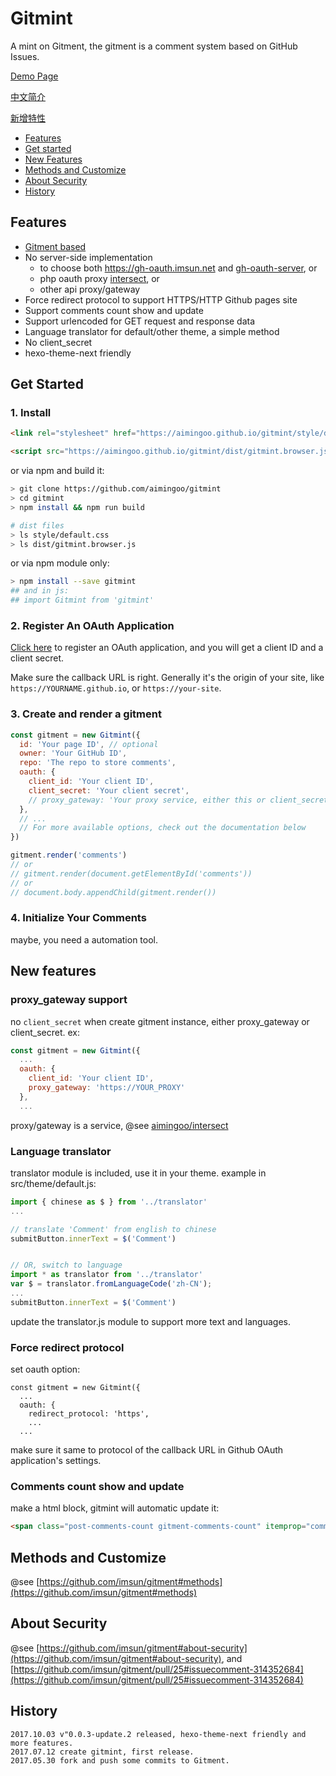 # Gitmint


A mint on Gitment, the gitment is a comment system based on GitHub Issues.

[Demo Page](https://imsun.github.io/gitment/)

[中文简介](https://imsun.net/posts/gitment-introduction/)

[新增特性](https://aimingoo.github.io/1-1725.html)

- [Features](#features)
- [Get started](#get-started)
- [New Features](#new-features)
- [Methods and Customize](#methods-and-customize)
- [About Security](#about-security)
- [History](#history)

## Features

- [Gitment based](https://github.com/imsun/gitment)
- No server-side implementation
  - to choose both https://gh-oauth.imsun.net and [gh-oauth-server](https://github.com/imsun/gh-oauth-server), or
  - php oauth proxy [intersect](https://github.com/aimingoo/intersect), or
  - other api proxy/gateway
- Force redirect protocol to support HTTPS/HTTP Github pages site
- Support comments count show and update
- Support urlencoded for GET request and response data
- Language translator for default/other theme, a simple method
- No client_secret
- hexo-theme-next friendly

## Get Started

### 1. Install

```html
<link rel="stylesheet" href="https://aimingoo.github.io/gitmint/style/default.css">
```

```html
<script src="https://aimingoo.github.io/gitmint/dist/gitmint.browser.js"></script>
```

or via npm and build it:

```sh
> git clone https://github.com/aimingoo/gitmint
> cd gitmint
> npm install && npm run build

# dist files
> ls style/default.css
> ls dist/gitmint.browser.js
```

or via npm module only:

```sh
> npm install --save gitmint
## and in js:
## import Gitmint from 'gitmint'
```

### 2. Register An OAuth Application

[Click here](https://github.com/settings/applications/new) to register an OAuth application, and you will get a client ID and a client secret.

Make sure the callback URL is right. Generally it's the origin of your site, like `https://YOURNAME.github.io`, or `https://your-site`.

### 3. Create and render a gitment

```javascript
const gitment = new Gitmint({
  id: 'Your page ID', // optional
  owner: 'Your GitHub ID',
  repo: 'The repo to store comments',
  oauth: {
    client_id: 'Your client ID',
    client_secret: 'Your client secret',
    // proxy_gateway: 'Your proxy service, either this or client_secret'
  },
  // ...
  // For more available options, check out the documentation below
})

gitment.render('comments')
// or
// gitment.render(document.getElementById('comments'))
// or
// document.body.appendChild(gitment.render())
```

### 4. Initialize Your Comments

maybe, you need a automation tool.

## New features

### proxy_gateway support

no `client_secret` when create gitment instance, either proxy_gateway or client_secret. ex:

```javascript
const gitment = new Gitmint({
  ...
  oauth: {
    client_id: 'Your client ID',
    proxy_gateway: 'https://YOUR_PROXY'
  },
  ...
```

proxy/gateway is a service, @see [aimingoo/intersect](https://github.com/aimingoo/intersect)

### Language translator

translator module is included, use it in your theme. example in src/theme/default.js:

```javascript
import { chinese as $ } from '../translator'
...

// translate 'Comment' from english to chinese
submitButton.innerText = $('Comment')


// OR, switch to language
import * as translator from '../translator'
var $ = translator.fromLanguageCode('zh-CN');
...
submitButton.innerText = $('Comment')
```

update the translator.js module to support more text and languages.

### Force redirect protocol

set oauth option:

```
const gitment = new Gitmint({
  ...
  oauth: {
    redirect_protocol: 'https',
    ...
  ...
```
make sure it same to protocol of the callback URL in Github OAuth application's settings.

### Comments count show and update

make a html block, gitmint will automatic update it:

```html
<span class="post-comments-count gitment-comments-count" itemprop="commentsCount"></span>
```

## Methods and Customize

@see [https://github.com/imsun/gitment#methods](https://github.com/imsun/gitment#methods)


## About Security

@see [https://github.com/imsun/gitment#about-security](https://github.com/imsun/gitment#about-security), and [https://github.com/imsun/gitment/pull/25#issuecomment-314352684](https://github.com/imsun/gitment/pull/25#issuecomment-314352684)

## History

```
2017.10.03 v"0.0.3-update.2 released, hexo-theme-next friendly and more features.
2017.07.12 create gitmint, first release.
2017.05.30 fork and push some commits to Gitment.
```
